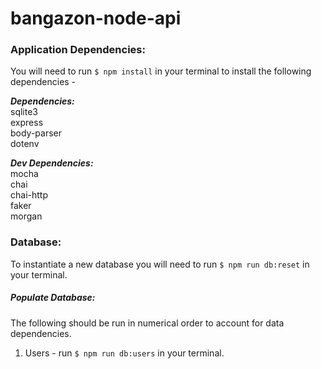 # bangazon-node-api

### Application Dependencies:
You will need to run `$ npm install` in your terminal to install the following dependencies -

**_Dependencies:_**  
  sqlite3  
  express  
  body-parser  
  dotenv  

**_Dev Dependencies:_**  
  mocha  
  chai  
  chai-http  
  faker  
  morgan  

### Database:
  To instantiate a new database you will need to run `$ npm run db:reset` in your terminal.

##### Populate Database:
The following should be run in numerical order to account for data dependencies.
  1. Users - run `$ npm run db:users` in your terminal.